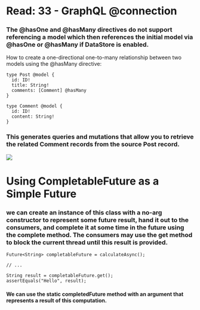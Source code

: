 # **Read: 33 - GraphQL @connection**

### The @hasOne and @hasMany directives do not support referencing a model which then references the initial model via @hasOne or @hasMany if DataStore is enabled.

How to create a one-directional one-to-many relationship between two models using the @hasMany directive:

```
type Post @model {
  id: ID!
  title: String!
  comments: [Comment] @hasMany
}

type Comment @model {
  id: ID!
  content: String!
}
```

### This generates queries and mutations that allow you to retrieve the related Comment records from the source Post record.

![](https://d33wubrfki0l68.cloudfront.net/ec285142a9a2373c8507849655fc0a6b03f88510/dca96/v3/img/blog/graphql-post.png)


# **Using CompletableFuture as a Simple Future**

### we can create an instance of this class with a no-arg constructor to represent some future result, hand it out to the consumers, and complete it at some time in the future using the complete method. The consumers may use the get method to block the current thread until this result is provided.
```
Future<String> completableFuture = calculateAsync();

// ... 

String result = completableFuture.get();
assertEquals("Hello", result);
```

#### We can use the static completedFuture method with an argument that represents a result of this computation.
